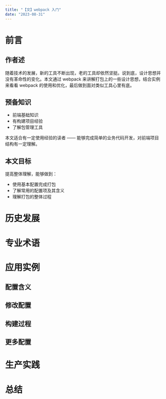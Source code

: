 ```yaml
---
title: "【文】webpack 入门"
date: "2023-08-31"
---
```


# 前言
## 作者述

随着技术的发展，新的工具不断出现，老的工具却依然坚挺。说到底，设计思想并没有革命性的变化。本文通过 webpack 来讲解打包上的一些设计思想，结合实例来看看 webpack 的使用和优化，最后做到面对类似工具心里有底。

## 预备知识

- 前端基础知识
- 有构建项目经验
- 了解包管理工具

本文适合有一定使用经验的读者 —— 能够完成简单的业务代码开发，对前端项目结构有一定理解。

## 本文目标

提高整体理解，能够做到：

- 使用基本配置完成打包
- 了解常用的配置项及其含义
- 理解打包的整体过程

# 历史发展

# 专业术语

# 应用实例

## 配置含义

## 修改配置

## 构建过程

## 更多配置

# 生产实践

# 总结
